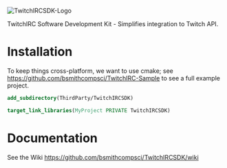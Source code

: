 ![TwitchIRCSDK-Logo](https://github.com/bsmithcompsci/TwitchIRCSDK/blob/main/res/TwitchIRCSDK-Logo.png?raw=true)

TwitchIRC Software Development Kit - Simplifies integration to Twitch API.

# Installation

To keep things cross-platform, we want to use cmake; see https://github.com/bsmithcompsci/TwitchIRC-Sample to see a full example project.
```cmake
add_subdirectory(ThirdParty/TwitchIRCSDK)

target_link_libraries(MyProject PRIVATE TwitchIRCSDK)
```

# Documentation
See the Wiki https://github.com/bsmithcompsci/TwitchIRCSDK/wiki
